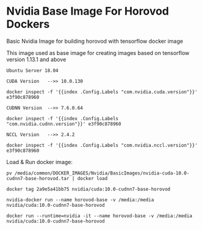 # Nvidia Base Image For Horovod Dockers

Basic Nvidia Image for building horovod with tensorflow docker image

This image used as base image for creating images based on tensorflow version 1.13.1 and above

```
Ubuntu Server 18.04

CUDA Version   -->> 10.0.130

docker inspect -f '{{index .Config.Labels "com.nvidia.cuda.version"}}' e3f90c878960

CUDNN Version  -->> 7.6.0.64

docker inspect -f '{{index .Config.Labels "com.nvidia.cudnn.version"}}' e3f90c878960

NCCL Version   -->> 2.4.2

docker inspect -f '{{index .Config.Labels "com.nvidia.nccl.version"}}' e3f90c878960

```

Load & Run docker image:

```
pv /media/common/DOCKER_IMAGES/Nvidia/BasicImages/nvidia-cuda-10.0-cudnn7-base-horovod.tar | docker load

docker tag 2a9e5a41bb75 nvidia/cuda:10.0-cudnn7-base-horovod

nvidia-docker run --name horovod-base -v /media:/media nvidia/cuda:10.0-cudnn7-base-horovod

docker run --runtime=nvidia -it --name horovod-base -v /media:/media nvidia/cuda:10.0-cudnn7-base-horovod

```
